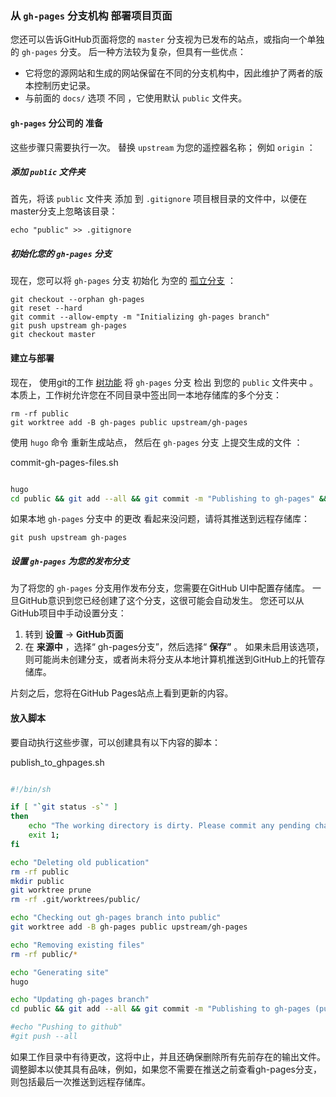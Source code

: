 ### 从 `gh-pages` 分支机构 部署项目页面[](#deployment-of-project-pages-from-your-gh-pages-branch)

您还可以告诉GitHub页面将您的 `master` 分支视为已发布的站点，或指向一个单独的 `gh-pages` 分支。 后一种方法较为复杂，但具有一些优点：

*   它将您的源网站和生成的网站保留在不同的分支机构中，因此维护了两者的版本控制历史记录。
*   与前面的 `docs/` 选项 不同 ，它使用默认 `public` 文件夹。

#### `gh-pages` 分公司的 准备[](#preparations-for-gh-pages-branch)

这些步骤只需要执行一次。 替换 `upstream` 为您的遥控器名称； 例如 `origin` ：

##### 添加 `public` 文件夹

首先，将该 `public` 文件夹 添加 到 `.gitignore` 项目根目录的文件中，以便在master分支上忽略该目录：

```
echo "public" >> .gitignore

```

##### 初始化您的 `gh-pages` 分支

现在，您可以将 `gh-pages` 分支 初始化 为空的 [孤立分支](https://git-scm.com/docs/git-checkout/#git-checkout---orphanltnewbranchgt) ：

```
git checkout --orphan gh-pages
git reset --hard
git commit --allow-empty -m "Initializing gh-pages branch"
git push upstream gh-pages
git checkout master

```

#### 建立与部署[](#build-and-deployment)

现在， 使用git的工作 [树功能](https://git-scm.com/docs/git-worktree) 将 `gh-pages` 分支 检出 到您的 `public` 文件夹中 。 本质上，工作树允许您在不同目录中签出同一本地存储库的多个分支：[](https://git-scm.com/docs/git-worktree)

```
rm -rf public
git worktree add -B gh-pages public upstream/gh-pages

```

使用 `hugo` 命令 重新生成站点， 然后在 `gh-pages` 分支 上提交生成的文件 ：

commit\-gh\-pages\-files.sh

```sh

hugo
cd public && git add --all && git commit -m "Publishing to gh-pages" && cd ..

```

如果本地 `gh-pages` 分支中 的更改 看起来没问题，请将其推送到远程存储库：

```
git push upstream gh-pages

```

##### 设置 `gh-pages` 为您的发布分支

为了将您的 `gh-pages` 分支用作发布分支，您需要在GitHub UI中配置存储库。 一旦GitHub意识到您已经创建了这个分支，这很可能会自动发生。 您还可以从GitHub项目中手动设置分支：

1.  转到 **设置** → **GitHub页面**
2.  在 **来源中** ，选择“ gh\-pages分支”，然后选择“ **保存”** 。 如果未启用该选项，则可能尚未创建分支，或者尚未将分支从本地计算机推送到GitHub上的托管存储库。

片刻之后，您将在GitHub Pages站点上看到更新的内容。

#### 放入脚本[](#put-it-into-a-script-1)

要自动执行这些步骤，可以创建具有以下内容的脚本：

publish\_to\_ghpages.sh

```sh

#!/bin/sh

if [ "`git status -s`" ]
then
    echo "The working directory is dirty. Please commit any pending changes."
    exit 1;
fi

echo "Deleting old publication"
rm -rf public
mkdir public
git worktree prune
rm -rf .git/worktrees/public/

echo "Checking out gh-pages branch into public"
git worktree add -B gh-pages public upstream/gh-pages

echo "Removing existing files"
rm -rf public/*

echo "Generating site"
hugo

echo "Updating gh-pages branch"
cd public && git add --all && git commit -m "Publishing to gh-pages (publish.sh)"

#echo "Pushing to github"
#git push --all

```

如果工作目录中有待更改，这将中止，并且还确保删除所有先前存在的输出文件。 调整脚本以使其具有品味，例如，如果您不需要在推送之前查看gh\-pages分支，则包括最后一次推送到远程存储库。
